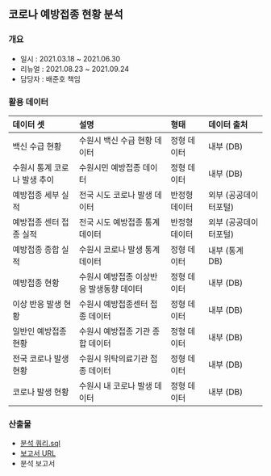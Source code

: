 ## 코로나 예방접종 현황 분석

### 개요
- 일시 : 2021.03.18 ~ 2021.06.30
- 리뉴얼 : 2021.08.23 ~ 2021.09.24
- 담당자 : 배준호 책임


### 활용 데이터
| 데이터 셋                     | 설명                                     | 형태          | 데이터 출처           |
| :----------------------------- | :---------------------------------------- | :------------- | :--------------------- |
| 백신 수급 현황                | 수원시 백신 수급 현황 데이터             | 정형 데이터   | 내부 (DB)             |
| 수원시 통계 코로나  발생 추이 | 수원시민 예방접종 데이터                 | 정형 데이터   | 내부 (DB)             |
| 예방접종 세부 실적            | 전국 시도 코로나 발생 데이터             | 반정형 데이터 | 외부 (공공데이터포털) |
| 예방접종 센터 접종  실적      | 전국 시도 예방접종 통계 데이터           | 반정형 데이터 | 외부 (공공데이터포털) |
| 예방접종 종합 실적            | 수원시 코로나 발생 통계 데이터           | 정형 데이터   | 내부 (통계 DB)        |
| 예방접종 현황                 | 수원시 예방접종 이상반응 발생동향 데이터 | 정형 데이터   | 내부 (DB)             |
| 이상 반응 발생 현황           | 수원시 예방접종센터 접종 데이터          | 정형 데이터   | 내부 (DB)             |
| 일반인 예방접종 현황          | 수원시 예방접종 기관 종합 데이터         | 정형 데이터   | 내부 (DB)             |
| 전국 코로나 발생 현황         | 수원시 위탁의료기관 접종 데이터          | 정형 데이터   | 내부 (DB)             |
| 코로나 발생 현황              | 수원시 내 코로나 발생 데이터             | 정형 데이터   | 내부 (DB)             |

### 산출물
- [분석 쿼리.sql](https://github.com/juunho/Suwon-2021/blob/059223c2afb80d00126cb5c73a5eb257d6860a82/Data%20Analytics/1.%20%EC%BD%94%EB%A1%9C%EB%82%98%20%EC%98%88%EB%B0%A9%EC%A0%91%EC%A2%85%20%ED%98%84%ED%99%A9%20%EB%B6%84%EC%84%9D/%EB%B6%84%EC%84%9D%EC%BF%BC%EB%A6%AC.md)
- [보고서 URL](http://27.101.101.188:20007/studio/exported/a1b30e4148e7468b81c429fbf55d1ae7e6353949266f411cbc13bcf8068bbc3e)
- 분석 보고서
